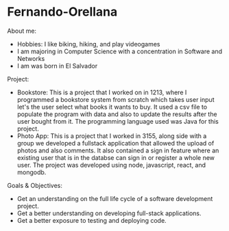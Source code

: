 # Fernando-Orellana

About me:
- Hobbies: I like biking, hiking, and play videogames
- I am majoring in Computer Science with a concentration in Software and Networks
- I am was born in El Salvador

Project:
- Bookstore: This is a project that I worked on in 1213, where I programmed a bookstore system from scratch which takes user input let's the user select what books it wants to buy. It used a csv file to populate the program with data and also to update the results after the user bought from it. The programming language used was Java for this project.
- Photo App: This is a project that I worked in 3155, along side with a group we developed a fullstack application that allowed the upload of photos and also comments. It also contained a sign in feature where an existing user that is in the databse can sign in or register a whole new user. The project was developed using node, javascript, react, and mongodb.

Goals & Objectives:
- Get an understanding on the full life cycle of a software development project.
- Get a better understanding on developing full-stack applications.
- Get a better exposure to testing and deploying code.
